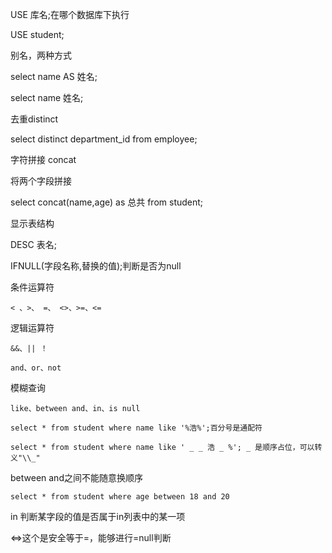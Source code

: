 USE 库名;在哪个数据库下执行

USE student;

别名，两种方式

select name AS 姓名;

select name 姓名;

去重distinct

select distinct department_id from employee;

字符拼接 concat

将两个字段拼接

select concat(name,age) as 总共 from student;

显示表结构

DESC 表名;

IFNULL(字段名称,替换的值);判断是否为null

条件运算符

```< 、>、 =、 <>、>=、<=```

逻辑运算符

```&&、|| ！```

```and、or、not```

模糊查询

```like、between and、in、is null```

```select * from student where name like '%浩%';百分号是通配符```

```select * from student where name like ' _ _ 浩 _ %'; _ 是顺序占位，可以转义"\\_"```

between and之间不能随意换顺序

```select * from student where age between 18 and 20```



in 判断某字段的值是否属于in列表中的某一项



<=>这个是安全等于=，能够进行=null判断

